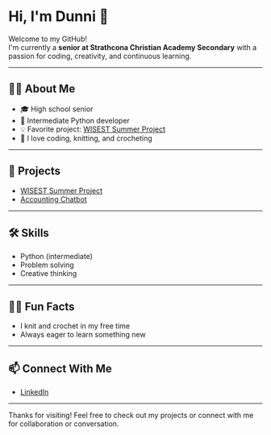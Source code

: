 # Hi, I'm Dunni 👋

Welcome to my GitHub!  
I'm currently a **senior at Strathcona Christian Academy Secondary** with a passion for coding, creativity, and continuous learning.

---

## 👩‍💻 About Me

- 🎓 High school senior
- 🐍 Intermediate Python developer
- 💡 Favorite project: [WISEST Summer Project](https://github.com/dunnidowu/WISEST-Summer-Project)
- 🧶 I love coding, knitting, and crocheting

---

## 🌟 Projects

- [WISEST Summer Project](https://github.com/dunnidowu/WISEST-Summer-Project)
- [Accounting Chatbot](https://github.com/dunnidowu/Accounting-Chatbot)

---

## 🛠️ Skills

- Python (intermediate)
- Problem solving
- Creative thinking

---

## 🙋‍♀️ Fun Facts

- I knit and crochet in my free time
- Always eager to learn something new

---

## 📫 Connect With Me

- [LinkedIn](https://www.linkedin.com/in/oludunniidowu/)

---

Thanks for visiting! Feel free to check out my projects or connect with me for collaboration or conversation.
